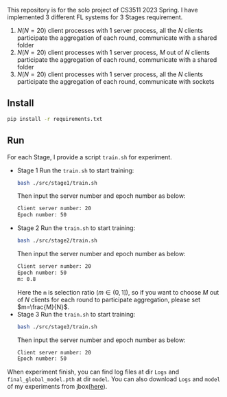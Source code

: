 This repository is for the solo project of CS3511 2023 Spring. I have implemented 3 different FL systems for 3 Stages requirement.
1. $N(N=20)$ client processes with 1 server process, all the $N$ clients participate the aggregation of each round, communicate with a shared folder
2. $N(N=20)$ client processes with 1 server process, $M$ out of $N$ clients participate the aggregation of each round, communicate with a shared folder
3. $N(N=20)$ client processes with 1 server process, all the $N$ clients participate the aggregation of each round, communicate with sockets

## Install
```bash
pip install -r requirements.txt
```

## Run
For each Stage, I provide a script `train.sh` for experiment.
- Stage 1
    Run the `train.sh` to start training:
    ```bash
    bash ./src/stage1/train.sh
    ```
    Then input the server number and epoch number as below:
    ```bash
    Client server number: 20
    Epoch number: 50
    ```
- Stage 2
    Run the `train.sh` to start training:
    ```bash
    bash ./src/stage2/train.sh
    ```
    Then input the server number and epoch number as below:
    ```bash
    Client server number: 20
    Epoch number: 50
    m: 0.8
    ```
    Here the `m` is selection ratio ($m\in(0,1]$), so if you want to choose $M$ out of $N$ clients for each round to participate aggregation, please set $m=\frac{M}{N}$.
- Stage 3
    Run the `train.sh` to start training:
    ```bash
    bash ./src/stage3/train.sh
    ```
    Then input the server number and epoch number as below:
    ```bash
    Client server number: 20
    Epoch number: 50
    ```
When experiment finish, you can find log files at dir `Logs` and `final_global_model.pth` at dir `model`. You can also download `Logs` and `model` of my experiments from jbox([here](https://jbox.sjtu.edu.cn/l/D1m5hr)).